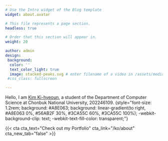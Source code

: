 ```yaml
---
# Use the Intro widget of the Blog template
widget: about.avatar

# This file represents a page section.
headless: true

# Order that this section will appear in.
weight: 20

author: admin
design:
 background:
  color: ''
  text_color_light: true
  image: stacked-peaks.svg # enter filename of a video in /assets/media
 #css_class: fullscreen

---
```


Hello, I am [Kim Ki-hyeoun](/ko/about), a student of the Department of Computer Science at Chonbuk National University, 202246109.
{style="font-size: 1.2rem; background: #A8E063; background: linear-gradient(to right, #A8E063 0%, #56AB2F 30%, #3CA55C 60%, #3CA55C 100%); -webkit-background-clip: text; -webkit-text-fill-color: transparent;"}

<div style="display: flex; justify-content: center;">
   {{< cta cta_text="Check out my Portfolio" cta_link="/ko/about" cta_new_tab="false" >}}
</div>

<!-- <span class="typed" data-typed-items=""></span> 
<script src="https://cdn.jsdelivr.net/npm/typed.js@2.0.12"></script>
<script>
  document.addEventListener('DOMContentLoaded', function() {
   var typedItems = document.querySelector('.typed').getAttribute('data-typed-items').split(',');
   new Typed('.typed', {
    strings: typedItems,
    typeSpeed: 100,
    backSpeed: 50,
    backDelay: 2000,
    loop: true
   });
  });
</script> -->

